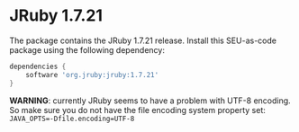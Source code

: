 # JRuby 1.7.21

The package contains the JRuby 1.7.21 release. Install this SEU-as-code package using the following dependency:
```groovy
dependencies {
	software 'org.jruby:jruby:1.7.21'
}
```

**WARNING**: currently JRuby seems to have a problem with UTF-8 encoding. So make sure you do not have the file 
encoding system property set: `JAVA_OPTS=-Dfile.encoding=UTF-8`